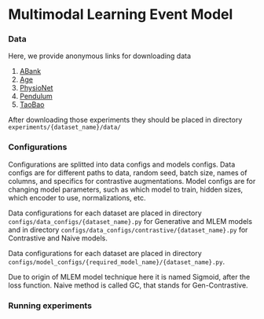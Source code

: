 # Multimodal Learning Event Model


### Data
Here, we provide anonymous links for downloading data

1. [ABank](https://anonymfile.com/58A3/abanktar.gz)
2. [Age](https://anonymfile.com/WjKD/drive-download-20240117t105225z-001.zip)
3. [PhysioNet](https://anonymfile.com/7kao/drive-download-20240116t191010z-001.zip)
4. [Pendulum](https://anonymfile.com/Ja0z/pendulum.zip)
5. [TaoBao](https://anonymfile.com/XjKK/drive-download-20240116t191125z-001.zip)

After downloading those experiments they should be placed in directory ```experiments/{dataset_name}/data/```

### Configurations

Configurations are splitted into data configs and models configs. Data configs are for different paths to data, random seed, batch size, names of columns, and specifics for contrastive augmentations. Model configs are for changing model parameters, such as which model to train, hidden sizes, which encoder to use, normalizations, etc.

Data configurations for each dataset are placed in directory ```configs/data_configs/{dataset_name}.py``` for Generative and MLEM models and in directory ```configs/data_configs/contrastive/{dataset_name}.py``` for Contrastive and Naive models.

Data configurations for each dataset are placed in directory ```configs/model_configs/{required_model_name}/{dataset_name}.py```.

Due to origin of MLEM model technique here it is named Sigmoid, after the loss function. Naive method is called GC, that stands for Gen-Contrastive.

### Running experiments


